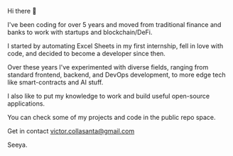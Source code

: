 Hi there 👋

I've been coding for over 5 years and moved from traditional finance and banks to work with startups and blockchain/DeFi.

I started by automating Excel Sheets in my first internship, fell in love with code, and decided to become a developer since then.

Over these years I've experimented with diverse fields, ranging from standard frontend, backend, and DevOps development, to more edge tech like smart-contracts and AI stuff.

I also like to put my knowledge to work and build useful open-source applications. 

You can check some of my projects and code in the public repo space.

Get in contact victor.collasanta@gmail.com

Seeya.
